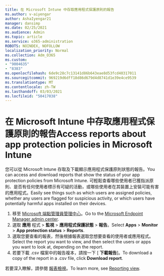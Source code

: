 ```yaml
---
title: 在 Microsoft Intune 中存取應用程式保護原則的報告
ms.author: v-aiyengar
author: AshaIyengar21
manager: dansimp
ms.date: 02/25/2021
ms.audience: Admin
ms.topic: article
ms.service: o365-administration
ROBOTS: NOINDEX, NOFOLLOW
localization_priority: Normal
ms.collection: Adm_O365
ms.custom:
- "9004635"
- "8383"
ms.openlocfilehash: 6de9c28c7c13141d86b643eae8d53fcd40317011
ms.sourcegitcommit: 969219d6dff18d86d679d4d8741d1e39e4ce9539
ms.translationtype: MT
ms.contentlocale: zh-TW
ms.lasthandoff: 03/03/2021
ms.locfileid: "50417038"
---
```

# <a name="access-reports-about-app-protection-policies-in-microsoft-intune"></a><span data-ttu-id="798ae-102">在 Microsoft Intune 中存取應用程式保護原則的報告</span><span class="sxs-lookup"><span data-stu-id="798ae-102">Access reports about app protection policies in Microsoft Intune</span></span>

<span data-ttu-id="798ae-103">您可以從 Microsoft Intune 存取及下載顯示應用程式保護原則狀態的報告。</span><span class="sxs-lookup"><span data-stu-id="798ae-103">You can access and download reports that show the status of your app protection policies from Microsoft Intune.</span></span> <span data-ttu-id="798ae-104">可輕鬆查看哪些使用者已獲指派原則、是否有任何使用者標示有可疑的活動，或哪些使用者在其裝置上安裝可能有害的應用程式。</span><span class="sxs-lookup"><span data-stu-id="798ae-104">Easily see things such as which users are assigned policies, whether any users are flagged for suspicious activity, or which users have potentially harmful apps installed on their devices.</span></span>

1. <span data-ttu-id="798ae-105">移至 [Microsoft 端點管理員管理中心](https://go.microsoft.com/fwlink/?linkid=2109431)。</span><span class="sxs-lookup"><span data-stu-id="798ae-105">Go to the [Microsoft Endpoint Manager admin center](https://go.microsoft.com/fwlink/?linkid=2109431).</span></span>
1. <span data-ttu-id="798ae-106">選取 **應用** 程式  >  **監視**  >  **應用程式保護狀態**  >  **報告**。</span><span class="sxs-lookup"><span data-stu-id="798ae-106">Select **Apps** > **Monitor** > **App protection status** > **Reports**.</span></span>
1. <span data-ttu-id="798ae-107">選取您要查看的報表，然後根據報表選取您想要查看的使用者或應用程式。</span><span class="sxs-lookup"><span data-stu-id="798ae-107">Select the report you want to view, and then select the users or apps you want to look at, depending on the report.</span></span>
1. <span data-ttu-id="798ae-108">若要下載 .csv 檔案中的報告複本，請按一下 [ **下載報告**]。</span><span class="sxs-lookup"><span data-stu-id="798ae-108">To download a copy of the report in a .csv file, click **Download report**.</span></span>

<span data-ttu-id="798ae-109">若要深入瞭解，請參閱 [報表檢視](https://go.microsoft.com/fwlink/?linkid=2109431)。</span><span class="sxs-lookup"><span data-stu-id="798ae-109">To learn more, see [Reporting view](https://go.microsoft.com/fwlink/?linkid=2109431).</span></span>
